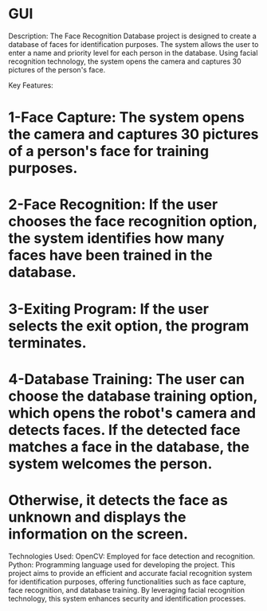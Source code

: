 # GUI
Description:
The Face Recognition Database project is designed to create a database of faces for identification purposes. The system allows the user to enter a name and priority level for each person in the database. Using facial recognition technology, the system opens the camera and captures 30 pictures of the person's face.

Key Features:

# 1-Face Capture: The system opens the camera and captures 30 pictures of a person's face for training purposes.
# 2-Face Recognition: If the user chooses the face recognition option, the system identifies how many faces have been trained in the database.
# 3-Exiting Program: If the user selects the exit option, the program terminates.
 # 4-Database Training: The user can choose the database training option, which opens the robot's camera and detects faces. If the detected face matches a face in the database, the system welcomes the person.
# Otherwise, it detects the face as unknown and displays the information on the screen.

Technologies Used:
OpenCV: Employed for face detection and recognition.
Python: Programming language used for developing the project.
This project aims to provide an efficient and accurate facial recognition system for identification purposes, offering functionalities such as face capture, face recognition, and database training. By leveraging facial recognition technology, this system enhances security and identification processes.
